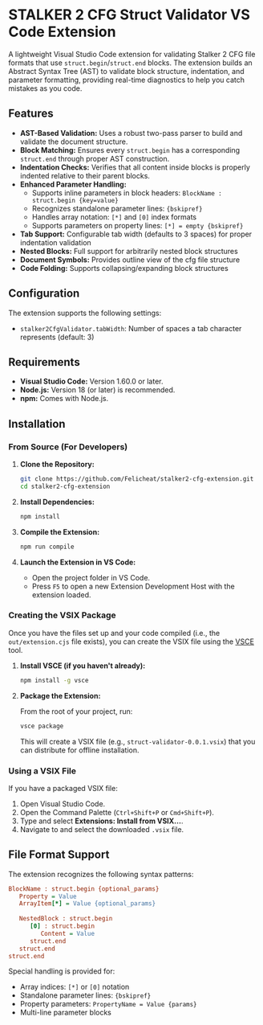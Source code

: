 # STALKER 2 CFG Struct Validator VS Code Extension

A lightweight Visual Studio Code extension for validating Stalker 2 CFG file formats that use `struct.begin`/`struct.end` blocks. The extension builds an Abstract Syntax Tree (AST) to validate block structure, indentation, and parameter formatting, providing real-time diagnostics to help you catch mistakes as you code.

## Features

- **AST-Based Validation:** Uses a robust two-pass parser to build and validate the document structure.
- **Block Matching:** Ensures every `struct.begin` has a corresponding `struct.end` through proper AST construction.
- **Indentation Checks:** Verifies that all content inside blocks is properly indented relative to their parent blocks.
- **Enhanced Parameter Handling:**
  - Supports inline parameters in block headers: `BlockName : struct.begin {key=value}`
  - Recognizes standalone parameter lines: `{bskipref}`
  - Handles array notation: `[*]` and `[0]` index formats
  - Supports parameters on property lines: `[*] = empty {bskipref}`
- **Tab Support:** Configurable tab width (defaults to 3 spaces) for proper indentation validation
- **Nested Blocks:** Full support for arbitrarily nested block structures
- **Document Symbols:** Provides outline view of the cfg file structure
- **Code Folding:** Supports collapsing/expanding block structures

## Configuration

The extension supports the following settings:

- `stalker2CfgValidator.tabWidth`: Number of spaces a tab character represents (default: 3)

## Requirements

- **Visual Studio Code:** Version 1.60.0 or later.
- **Node.js:** Version 18 (or later) is recommended.
- **npm:** Comes with Node.js.

## Installation

### From Source (For Developers)

1. **Clone the Repository:**

   ```bash
   git clone https://github.com/Felicheat/stalker2-cfg-extension.git
   cd stalker2-cfg-extension
   ```

2. **Install Dependencies:**

   ```bash
   npm install
   ```

3. **Compile the Extension:**

   ```bash
   npm run compile
   ```

4. **Launch the Extension in VS Code:**

   - Open the project folder in VS Code.
   - Press `F5` to open a new Extension Development Host with the extension loaded.

### Creating the VSIX Package

Once you have the files set up and your code compiled (i.e., the `out/extension.cjs` file exists), you can create the VSIX file using the [VSCE](https://github.com/microsoft/vscode-vsce) tool.

1. **Install VSCE (if you haven't already):**

   ```bash
   npm install -g vsce
   ```

2. **Package the Extension:**

   From the root of your project, run:

   ```bash
   vsce package
   ```

   This will create a VSIX file (e.g., `struct-validator-0.0.1.vsix`) that you can distribute for offline installation.

### Using a VSIX File

If you have a packaged VSIX file:

1. Open Visual Studio Code.
2. Open the Command Palette (`Ctrl+Shift+P` or `Cmd+Shift+P`).
3. Type and select **Extensions: Install from VSIX...**.
4. Navigate to and select the downloaded `.vsix` file.

## File Format Support

The extension recognizes the following syntax patterns:

```cfg
BlockName : struct.begin {optional_params}
   Property = Value
   ArrayItem[*] = Value {optional_params}
   
   NestedBlock : struct.begin
      [0] : struct.begin
         Content = Value
      struct.end
   struct.end
struct.end
```

Special handling is provided for:
- Array indices: `[*]` or `[0]` notation
- Standalone parameter lines: `{bskipref}`
- Property parameters: `PropertyName = Value {params}`
- Multi-line parameter blocks